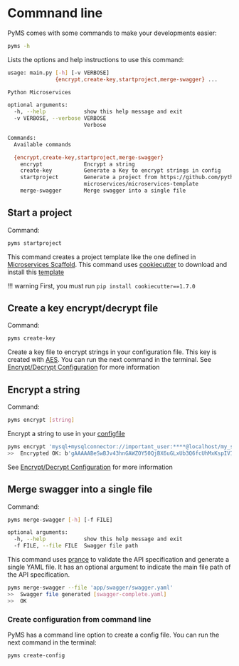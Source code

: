 # Commnand line

PyMS comes with some commands to make your developments easier:

```bash
pyms -h
```
Lists the options and help instructions to use this command:

```bash
usage: main.py [-h] [-v VERBOSE]
               {encrypt,create-key,startproject,merge-swagger} ...

Python Microservices

optional arguments:
  -h, --help            show this help message and exit
  -v VERBOSE, --verbose VERBOSE
                        Verbose

Commands:
  Available commands

  {encrypt,create-key,startproject,merge-swagger}
    encrypt             Encrypt a string
    create-key          Generate a Key to encrypt strings in config
    startproject        Generate a project from https://github.com/python-
                        microservices/microservices-template
    merge-swagger       Merge swagger into a single file

```

## Start a project

Command:
```bash
pyms startproject
```

This command creates a project template like the one defined in [Microservices Scaffold](https://github.com/python-microservices/microservices-scaffold).
This command uses [cookiecutter](https://github.com/cookiecutter/cookiecutter) to download and install this [template](https://github.com/python-microservices/microservices-template)

!!! warning
    First, you must run `pip install cookiecutter==1.7.0`

## Create a key encrypt/decrypt file

Command: 
```bash
pyms create-key
```

Create a key file to encrypt strings in your configuration file. This key is created with [AES](https://en.wikipedia.org/wiki/Advanced_Encryption_Standard).
You can run the next command in the terminal. See [Encrypt/Decrypt Configuration](encrypt_decryt_configuration.md)
for more information

## Encrypt a string

Command: 
```bash
pyms encrypt [string] 
```

Encrypt a string to use in your [configfile](configuration.md)

```bash
pyms encrypt 'mysql+mysqlconnector://important_user:****@localhost/my_schema'
>>  Encrypted OK: b'gAAAAABeSwBJv43hnGAWZOY50QjBX6uGLxUb3Q6fcUhMxKspIVIco8qwwZvxRg930uRlsd47isroXzkdRRnb4-x2dsQMp0dln8Pm2ySHH7TryLbQYEFbSh8RQK7zor-hX6gB-JY3uQD3IMtiVKx9AF95D6U4ydT-OA=='
```

See [Encrypt/Decrypt Configuration](encrypt_decryt_configuration.md) for more information

## Merge swagger into a single file

Command: 

```bash
pyms merge-swagger [-h] [-f FILE]
```

```bash
optional arguments:
  -h, --help            show this help message and exit
  -f FILE, --file FILE  Swagger file path
```

This command uses [prance](https://github.com/jfinkhaeuser/prance) to validate the API specification and generate a single YAML file. It has an optional argument to indicate the main file path of the API specification.

```bash
pyms merge-swagger --file 'app/swagger/swagger.yaml'
>>  Swagger file generated [swagger-complete.yaml] 
>>  OK
```

### Create configuration from command line
PyMS has a command line option to create a config file. You can run the next command in the terminal:

```bash
pyms create-config
```